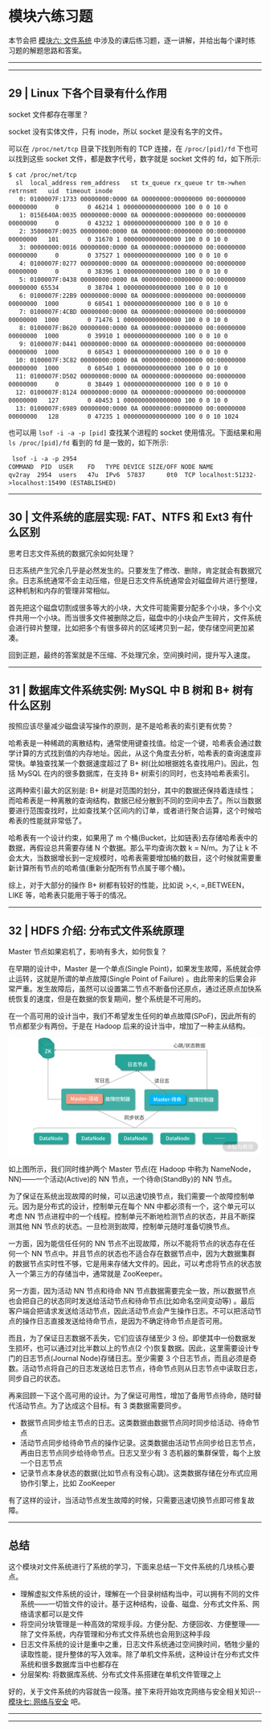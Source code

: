 # 模块六练习题

本节会把 [模块六: 文件系统](../../notes/module_6) 中涉及的课后练习题，逐一讲解，并给出每个课时练习题的解题思路和答案。

---
---

## 29 | Linux 下各个目录有什么作用

socket 文件都存在哪里？

socket 没有实体文件，只有 inode，所以 socket 是没有名字的文件。

可以在 ```/proc/net/tcp``` 目录下找到所有的 TCP 连接，在 ```/proc/[pid]/fd``` 下也可以找到这些 socket 文件，都是数字代号，数字就是 socket 文件的 fd，如下所示:

```shell
$ cat /proc/net/tcp
  sl  local_address rem_address   st tx_queue rx_queue tr tm->when retrnsmt   uid  timeout inode                                                     
   0: 0100007F:1733 00000000:0000 0A 00000000:00000000 00:00000000 00000000     0        0 46214 1 0000000000000000 100 0 0 10 0                     
   1: 015E640A:0035 00000000:0000 0A 00000000:00000000 00:00000000 00000000     0        0 43232 1 0000000000000000 100 0 0 10 0                     
   2: 3500007F:0035 00000000:0000 0A 00000000:00000000 00:00000000 00000000   101        0 31670 1 0000000000000000 100 0 0 10 0                     
   3: 00000000:0016 00000000:0000 0A 00000000:00000000 00:00000000 00000000     0        0 37527 1 0000000000000000 100 0 0 10 0                     
   4: 0100007F:0277 00000000:0000 0A 00000000:00000000 00:00000000 00000000     0        0 38396 1 0000000000000000 100 0 0 10 0                     
   5: 0100007F:0438 00000000:0000 0A 00000000:00000000 00:00000000 00000000 65534        0 38704 1 0000000000000000 100 0 0 10 0                     
   6: 0100007F:22B9 00000000:0000 0A 00000000:00000000 00:00000000 00000000  1000        0 60541 1 0000000000000000 100 0 0 10 0                     
   7: 0100007F:4CBD 00000000:0000 0A 00000000:00000000 00:00000000 00000000  1000        0 71476 1 0000000000000000 100 0 0 10 0                     
   8: 0100007F:B620 00000000:0000 0A 00000000:00000000 00:00000000 00000000  1000        0 39910 1 0000000000000000 100 0 0 10 0                     
   9: 0100007F:0441 00000000:0000 0A 00000000:00000000 00:00000000 00000000  1000        0 60543 1 0000000000000000 100 0 0 10 0                     
  10: 0100007F:3C82 00000000:0000 0A 00000000:00000000 00:00000000 00000000  1000        0 60540 1 0000000000000000 100 0 0 10 0                     
  11: 0100007F:D502 00000000:0000 0A 00000000:00000000 00:00000000 00000000     0        0 38449 1 0000000000000000 100 0 0 10 0                     
  12: 0100007F:8124 00000000:0000 0A 00000000:00000000 00:00000000 00000000   127        0 40453 1 0000000000000000 100 0 0 10 0                     
  13: 0100007F:6989 00000000:0000 0A 00000000:00000000 00:00000000 00000000   128        0 47235 1 0000000000000000 100 0 0 10 1024 
```

也可以用 ```lsof -i -a -p [pid]``` 查找某个进程的 socket 使用情况。下面结果和用 ```ls /proc/[pid]/fd``` 看到的 fd 是一致的，如下所示:

```shell
 lsof -i -a -p 2954
COMMAND  PID  USER    FD   TYPE DEVICE SIZE/OFF NODE NAME
qv2ray  2954  users   47u  IPv6  57837      0t0  TCP localhost:51232->localhost:15490 (ESTABLISHED)
```

---

## 30 | 文件系统的底层实现: FAT、NTFS 和 Ext3 有什么区别

思考日志文件系统的数据冗余如何处理？

日志系统产生冗余几乎是必然发生的。只要发生了修改、删除，肯定就会有数据冗余。日志系统通常不会主动压缩，但是日志文件系统通常会对磁盘碎片进行整理，这种机制和内存的管理非常相似。

首先把这个磁盘切割成很多等大的小块，大文件可能需要分配多个小块，多个小文件共用一个小块。而当很多文件被删除之后，磁盘中的小块会产生碎片，文件系统会进行碎片整理，比如把多个有很多碎片的区域拷贝到一起，使存储空间更加紧凑。

回到正题，最终的答案就是不压缩、不处理冗余，空间换时间，提升写入速度。

---

## 31 | 数据库文件系统实例: MySQL 中 B 树和 B+ 树有什么区别

按照应该尽量减少磁盘读写操作的原则，是不是哈希表的索引更有优势？

哈希表是一种稀疏的离散结构，通常使用键查找值。给定一个键，哈希表会通过数学计算的方式找到值的内存地址。因此，从这个角度去分析，哈希表的查询速度非常快。单独查找某一个数据速度超过了 B+ 树(比如根据姓名查找用户)。因此，包括 MySQL
在内的很多数据库，在支持 B+ 树索引的同时，也支持哈希表索引。

这两种索引最大的区别是: B+
树是对范围的划分，其中的数据还保持着连续性；而哈希表是一种离散的查询结构，数据已经分散到不同的空间中去了。所以当数据要进行范围查找时，比如查找某个区间内的订单，或者进行聚合运算，这个时候哈希表的性能就非常低了。

哈希表有一个设计约束，如果用了 m 个桶(Bucket，比如链表)去存储哈希表中的数据，再假设总共需要存储 N 个数据。那么平均查询次数 k = N/m。为了让 k
不会太大，当数据增长到一定规模时，哈希表需要增加桶的数目，这个时候就需要重新计算所有节点的哈希值(重新分配所有节点属于哪个桶)。

综上，对于大部分的操作 B+ 树都有较好的性能，比如说 >,<, =,BETWEEN，LIKE 等，哈希表只能用于等于的情况。

---

## 32 | HDFS 介绍: 分布式文件系统原理

Master 节点如果宕机了，影响有多大，如何恢复？

在早期的设计中，Master 是一个单点(Single Point)，如果发生故障，系统就会停止运转，这就是所谓的单点故障(Single Point of Failure)
。由此带来的后果会非常严重。发生故障后，虽然可以设置第二节点不断备份还原点，通过还原点加快系统恢复的速度，但是在数据的恢复期间，整个系统是不可用的。

在一个高可用的设计当中，我们不希望发生任何的单点故障(SPoF)，因此所有的节点都至少有两份。于是在 Hadoop 后来的设计当中，增加了一种主从结构。

![](../../images/module_6/e_1.png)

如上图所示，我们同时维护两个 Master 节点(在 Hadoop 中称为 NameNode，NN)——一个活动(Active)的 NN 节点，一个待命(StandBy)的 NN 节点。

为了保证在系统出现故障的时候，可以迅速切换节点，我们需要一个故障控制单元。因为是分布式的设计，控制单元在每个 NN 中都必须有一个，这个单元可以考虑 NN 节点进程中的一个线程。控制单元不断地检测节点的状态，并且不断探测其他 NN
节点的状态。一旦检测到故障，控制单元随时准备切换节点。

一方面，因为能信任任何的 NN 节点不出现故障，所以不能将节点的状态存在任何一个 NN
节点中。并且节点的状态也不适合存在数据节点中，因为大数据集群的数据节点实时性不够，它是用来存储大文件的。因此，可以考虑将节点的状态放入一个第三方的存储当中，通常就是 ZooKeeper。

另一方面，因为活动 NN 节点和待命 NN 节点数据需要完全一致，所以数据节点也会把自己的状态同时发送给活动节点和待命节点(比如命名空间变动等)
。最后客户端会把请求发送给活动节点，因此活动节点会产生操作日志。不可以把活动节点的操作日志直接发送给待命节点，是因为不确定待命节点是否可用。

而且，为了保证日志数据不丢失，它们应该存储至少 3 份。即使其中一份数据发生损坏，也可以通过对比半数以上的节点(2 个)恢复数据。因此，这里需要设计专门的日志节点(Journal Node)存储日志。至少需要 3
个日志节点，而且必须是奇数。活动节点将自己的日志发送给日志节点，待命节点则从日志节点中读取日志，同步自己的状态。

再来回顾一下这个高可用的设计。为了保证可用性，增加了备用节点待命，随时替代活动节点。为了达成这个目标。有 3 类数据需要同步。

* 数据节点同步给主节点的日志。这类数据由数据节点同时同步给活动、待命节点
* 活动节点同步给待命节点的操作记录。这类数据由活动节点同步给日志节点，再由日志节点同步给待命节点。日志又至少有 3 态机器的集群保管，每个上放一个日志节点
* 记录节点本身状态的数据(比如节点有没有心跳)。这类数据存储在分布式应用协作引擎上，比如 ZooKeeper

有了这样的设计，当活动节点发生故障的时候，只需要迅速切换节点即可修复故障。

---

## 总结

这个模块对文件系统进行了系统的学习，下面来总结一下文件系统的几块核心要点。

* 理解虚拟文件系统的设计，理解在一个目录树结构当中，可以拥有不同的文件系统——一切皆文件的设计。基于这种结构，设备、磁盘、分布式文件系、网络请求都可以是文件
* 将空间分块管理是一种高效的常规手段。方便分配、方便回收、方便整理——除了文件系统，内存管理和分布式文件系统也会用到这种手段
* 日志文件系统的设计是重中之重，日志文件系统通过空间换时间，牺牲少量的读取性能，提升整体的写入效率。除了单机文件系统，这种设计在分布式文件系统和很多数据库当中也都存在
* 分层架构: 将数据库系统、分布式文件系搭建在单机文件管理之上

好的，关于文件系统的内容就告一段落。接下来将开始攻克网络与安全相关知识-- [模块七: 网络与安全](../module_7) 吧。

---
---

